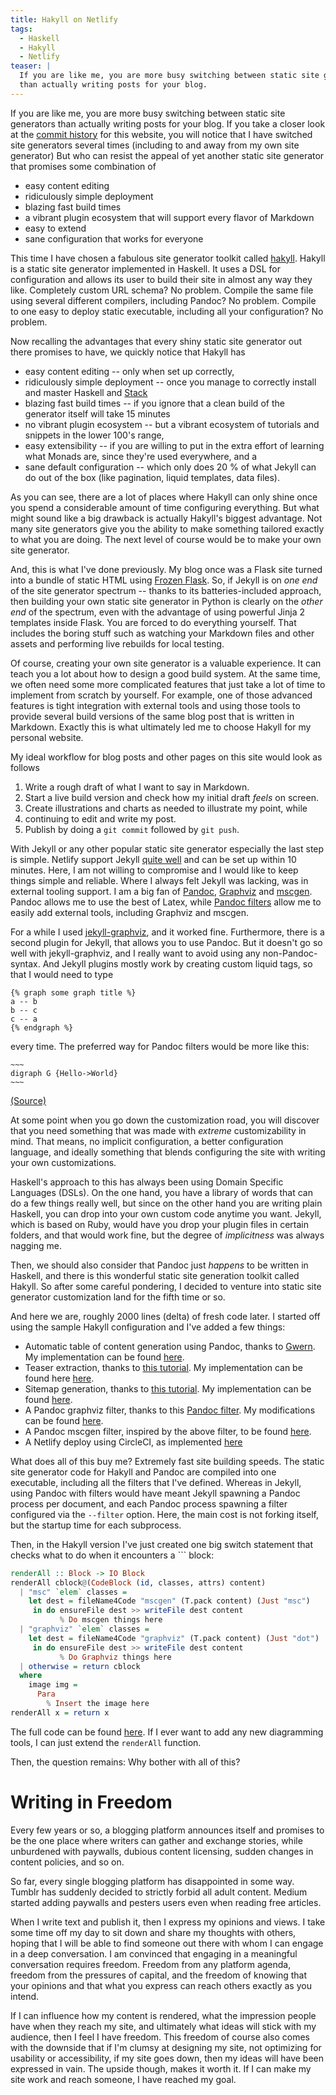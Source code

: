 ```yaml
---
title: Hakyll on Netlify
tags:
  - Haskell
  - Hakyll
  - Netlify
teaser: |
  If you are like me, you are more busy switching between static site generators
  than actually writing posts for your blog.
---
```


If you are like me, you are more busy switching between static site generators
than actually writing posts for your blog. If you take a closer look at the
[commit history](https://github.com/justuswilhelm/personal-website/commits/master) for this website, you will notice that I have
switched site generators several times (including to and away from my own site
generator) But who can resist the appeal of yet another static site generator
that promises some combination of

- easy content editing
- ridiculously simple deployment
- blazing fast build times
- a vibrant plugin ecosystem that will support every flavor of Markdown
- easy to extend
- sane configuration that works for everyone

This time I have chosen a fabulous site generator toolkit called
[hakyll](https://jaspervdj.be/hakyll/). Hakyll is a static site generator
implemented in Haskell. It uses a DSL for configuration and allows its user to
build their site in almost any way they like. Completely custom URL schema? No
problem. Compile the same file using several different compilers, including
Pandoc? No problem. Compile to one easy to deploy static executable, including
all your configuration? No problem.

Now recalling the advantages that every shiny static site generator out there
promises to have, we quickly notice that Hakyll has

- easy content editing -- only when set up correctly,
- ridiculously simple deployment -- once you manage to correctly install and
  master Haskell and [Stack](https://docs.haskellstack.org/en/stable/README/)
- blazing fast build times -- if you ignore that a clean build of the generator
  itself will take 15 minutes
- no vibrant plugin ecosystem -- but a vibrant ecosystem of tutorials and
  snippets in the lower 100's range,
- easy extensibility -- if you are willing to put in the extra effort of
  learning what Monads are, since they're used everywhere, and a
- sane default configuration -- which only does 20 % of what Jekyll can
  do out of the box (like pagination, liquid templates, data files).

As you can see, there are a lot of places where Hakyll can only shine once you
spend a considerable amount of time configuring everything. But what might
sound like a big drawback is actually Hakyll's biggest advantage. Not many site
generators give you the ability to make something tailored exactly to what you
are doing. The next level of course would be to make your own site generator.

And, this is what I've done previously. My blog once was a Flask site turned
into a bundle of static HTML using [Frozen
Flask](https://pythonhosted.org/Frozen-Flask/). So, if Jekyll is on _one end_
of the site generator spectrum -- thanks to its batteries-included approach, then
building your own static site generator in Python is clearly on the _other end_
of the spectrum, even with the advantage of using powerful Jinja 2 templates
inside Flask. You are forced to do everything yourself. That includes the
boring stuff such as watching your Markdown files and other assets and
performing live rebuilds for local testing.

Of course, creating your own site generator is a valuable experience. It can
teach you a lot about how to design a good build system. At the same time, we
often need some more complicated features that just take a lot of time to
implement from scratch by yourself. For example, one of those advanced features
is tight integration with external tools and using those tools to provide
several build versions of the same blog post that is written in Markdown.
Exactly this is what ultimately led me to choose Hakyll for my personal
website.

My ideal workflow for blog posts and other pages on this site would look as
follows

1. Write a rough draft of what I want to say in Markdown.
2. Start a live build version and check how my initial draft _feels_ on screen.
3. Create illustrations and charts as needed to illustrate my point, while
4. continuing to edit and write my post.
5. Publish by doing a `git commit` followed by `git push`.

With Jekyll or any other popular static site generator especially the last step
is simple. Netlify support Jekyll [quite
well](https://www.netlify.com/blog/2015/10/28/a-step-by-step-guide-jekyll-3.0-on-netlify/)
and can be set up within 10 minutes. Here, I am not willing to compromise and I
would like to keep things simple and reliable. Where I always felt Jekyll was
lacking, was in external tooling support. I am a big fan of
[Pandoc](https://pandoc.org/), [Graphviz](https://www.graphviz.org/) and
[mscgen](http://www.mcternan.me.uk/mscgen/). Pandoc allows me to use the best
of Latex, while [Pandoc filters](https://pandoc.org/filters.html) allow me to
easily add external tools, including Graphviz and mscgen.

For a while I used [jekyll-graphviz](https://github.com/kui/jekyll-graphviz),
and it worked fine. Furthermore, there is a second plugin for Jekyll, that
allows you to use Pandoc. But it doesn't go so well with jekyll-graphviz, and I
really want to avoid using any non-Pandoc-syntax. And Jekyll plugins mostly
work by creating custom liquid tags, so that I would need to type

```
{% graph some graph title %}
a -- b
b -- c
c -- a
{% endgraph %}
```

every time. The preferred way for Pandoc filters would be more like this:

```
~~~
digraph G {Hello->World}
~~~
```

[(Source)](https://github.com/jgm/pandocfilters/blob/master/examples/graphviz-sample.md)

At some point when you go down the customization road, you will discover that
you need something that was made with _extreme_ customizability in mind. That
means, no implicit configuration, a better configuration language, and ideally
something that blends configuring the site with writing your own
customizations.

Haskell's approach to this has always been using Domain Specific Languages
(DSLs). On the one hand, you have a library of words that can do a few things
really well, but since on the other hand you are writing plain Haskell, you can
drop into your own custom code anytime you want. Jekyll, which is based on
Ruby, would have you drop your plugin files in certain folders, and that would
work fine, but the degree of _implicitness_ was always nagging me.

Then, we should also consider that Pandoc just _happens_ to be written in
Haskell, and there is this wonderful static site generation toolkit called
Hakyll. So after some careful pondering, I decided to venture into static site
generator customization land for the fifth time or so.

And here we are, roughly 2000 lines (delta) of fresh code later. I started off
using the sample Hakyll configuration and I've added a few things:

- Automatic table of content generation using Pandoc, thanks to [Gwern](https://www.gwern.net/hakyll.hs). My implementation can be found [here](https://github.com/justuswilhelm/personal-website/blob/9b1d805512e4b6169931e6554199db877bd84e13/site.hs#L100).
- Teaser extraction, thanks to [this
  tutorial](https://jaspervdj.be/hakyll/tutorials/using-teasers-in-hakyll.html).
  My implementation can be found here
  [here](https://github.com/justuswilhelm/personal-website/blob/9b1d805512e4b6169931e6554199db877bd84e13/site.hs#L40).
- Sitemap generation, thanks to [this
  tutorial](https://www.rohanjain.in/hakyll-sitemap/). My implementation can be
  found
  [here](https://github.com/justuswilhelm/personal-website/blob/9b1d805512e4b6169931e6554199db877bd84e13/site.hs#L63).
- A Pandoc graphviz filter, thanks to this [Pandoc
  filter](https://github.com/jpierre03/pandoc-filter-graphviz). My
  modifications can be found
  [here](https://github.com/justuswilhelm/personal-website/blob/9b1d805512e4b6169931e6554199db877bd84e13/PandocFilterGraphviz.hs#L89).
- A Pandoc mscgen filter, inspired by the above filter, to be found
  [here](https://github.com/justuswilhelm/personal-website/blob/9b1d805512e4b6169931e6554199db877bd84e13/PandocFilterGraphviz.hs#L95).
- A Netlify deploy using CircleCI, as implemented
  [here](https://github.com/justuswilhelm/personal-website/blob/9b1d805512e4b6169931e6554199db877bd84e13/.circleci/config.yml#L1)

What does all of this buy me? Extremely fast site building speeds. The static
site generator code for Hakyll and Pandoc are compiled into one executable,
including all the filters that I've defined. Whereas in Jekyll, using Pandoc
with filters would have meant Jekyll spawning a Pandoc process per document,
and each Pandoc process spawning a filter configured via the `--filter` option.
Here, the main cost is not forking itself, but the startup time for each
subprocess.

Then, in the Hakyll version I've just created one big switch statement that
checks what to do when it encounters a \`\`\` block:

```haskell
renderAll :: Block -> IO Block
renderAll cblock@(CodeBlock (id, classes, attrs) content)
  | "msc" `elem` classes =
    let dest = fileName4Code "mscgen" (T.pack content) (Just "msc")
     in do ensureFile dest >> writeFile dest content
           % Do mscgen things here
  | "graphviz" `elem` classes =
    let dest = fileName4Code "graphviz" (T.pack content) (Just "dot")
     in do ensureFile dest >> writeFile dest content
           % Do Graphviz things here
  | otherwise = return cblock
  where
    image img =
      Para
        % Insert the image here
renderAll x = return x
```

The full code can be found
[here](https://github.com/justuswilhelm/personal-website/blob/9b1d805512e4b6169931e6554199db877bd84e13/PandocFilterGraphviz.hs#L101).
If I ever want to add any new diagramming tools, I can just extend the
`renderAll` function.

Then, the question remains: Why bother with all of this?

# Writing in Freedom

Every few years or so, a blogging platform announces itself and promises to be
the one place where writers can gather and exchange stories, while unburdened
with paywalls, dubious content licensing, sudden changes in content policies,
and so on.

So far, every single blogging platform has disappointed in some way. Tumblr has
suddenly decided to strictly forbid all adult content. Medium started adding
paywalls and pesters users even when reading free articles.

When I write text and publish it, then I express my opinions and views. I take
some time off my day to sit down and share my thoughts with others, hoping that
I will be able to find someone out there with whom I can engage in a deep
conversation. I am convinced that engaging in a meaningful conversation
requires freedom. Freedom from any platform agenda, freedom from the pressures
of capital, and the freedom of knowing that your opinions and that what you
express can reach others exactly as you intend.

If I can influence how my content is rendered, what the impression people have
when they reach my site, and ultimately what ideas will stick with my audience,
then I feel I have freedom. This freedom of course also comes with the downside
that if I'm clumsy at designing my site, not optimizing for usability or
accessibility, if my site goes down, then my ideas will have been expressed in
vain. The upside though, makes it worth it. If I can make my site work and
reach someone, I have reached my goal.
